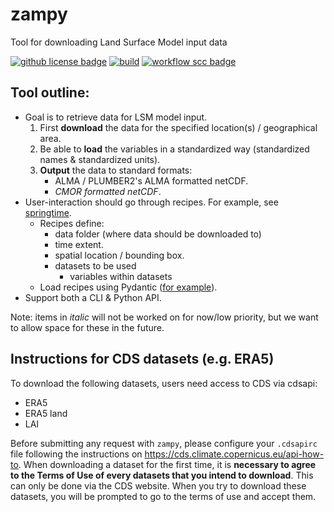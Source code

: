 # zampy
Tool for downloading Land Surface Model input data

[![github license badge](https://img.shields.io/github/license/EcoExtreML/zampy)](https://github.com/EcoExtreML/zampy)
[![build](https://github.com/EcoExtreML/zampy/actions/workflows/build.yml/badge.svg)](https://github.com/EcoExtreML/zampy/actions/workflows/build.yml)
[![workflow scc badge](https://sonarcloud.io/api/project_badges/measure?project=EcoExtreML_zampy&metric=coverage)](https://sonarcloud.io/dashboard?id=EcoExtreML_zampy)


## Tool outline:

 - Goal is to retrieve data for LSM model input.
    1. First **download** the data for the specified location(s) / geographical area.
    2. Be able to **load** the variables in a standardized way (standardized names & standardized units).
    3. **Output** the data to standard formats:
       - ALMA / PLUMBER2's ALMA formatted netCDF.
       - *CMOR formatted netCDF*.
 - User-interaction should go through recipes. For example, see [springtime](https://github.com/phenology/springtime/blob/main/tests/recipes/daymet.yaml).
   - Recipes define:
     - data folder (where data should be downloaded to)
     - time extent.
     - spatial location / bounding box.
     - datasets to be used
       - variables within datasets
   - Load recipes using Pydantic ([for example](https://github.com/phenology/springtime/blob/main/src/springtime/datasets/daymet.py)).
 - Support both a CLI & Python API.

Note: items in *italic* will not be worked on for now/low priority, but we want to allow space for these in the future.

## Instructions for CDS datasets (e.g. ERA5)
To download the following datasets, users need access to CDS via cdsapi:

- ERA5
- ERA5 land
- LAI

Before submitting any request with `zampy`, please configure your `.cdsapirc` file following the instructions on https://cds.climate.copernicus.eu/api-how-to. 
When downloading a dataset for the first time, it is **necessary to agree to the Terms of Use of every datasets that you intend to download**. This can only be done via the CDS website. When you try to download these datasets, you will be prompted to go to the terms of use and accept them.